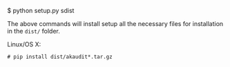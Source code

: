 $ python setup.py sdist
    
The above commands will install setup all the necessary files for installation in the `dist/` folder.

Linux/OS X:

    # pip install dist/akaudit*.tar.gz
